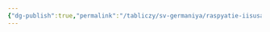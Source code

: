 ```yaml
---
{"dg-publish":true,"permalink":"/tabliczy/sv-germaniya/raspyatie-iisusa-hrista/","dgPassFrontmatter":true}
---
```



